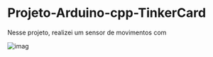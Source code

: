 # Projeto-Arduino-cpp-TinkerCard

  Nesse projeto, realizei um sensor de movimentos com
  
![imag](https://github.com/user-attachments/assets/a318b6ee-bb10-40b8-add4-95fb8471fec1)
